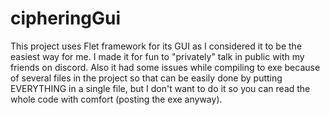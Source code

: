# cipheringGui
This project uses Flet framework for its GUI as I considered it to be the easiest way for me. I made it for fun to "privately" talk in public with my friends on discord. Also it had some issues while compiling to exe because of several files in the project so that can be easily done by putting EVERYTHING in a single file, but I don't want to do it so you can read the whole code with comfort (posting the exe anyway).
